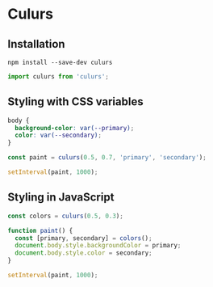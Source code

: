 # Culurs

## Installation

```shell
npm install --save-dev culurs
```

```javascript
import culurs from 'culurs';
```

## Styling with CSS variables

```css
body {
  background-color: var(--primary);
  color: var(--secondary);
}
```

```javascript
const paint = culurs(0.5, 0.7, 'primary', 'secondary');

setInterval(paint, 1000);
```

## Styling in JavaScript

```javascript
const colors = culurs(0.5, 0.3);

function paint() {
  const [primary, secondary] = colors();
  document.body.style.backgroundColor = primary;
  document.body.style.color = secondary;
}

setInterval(paint, 1000);
```
